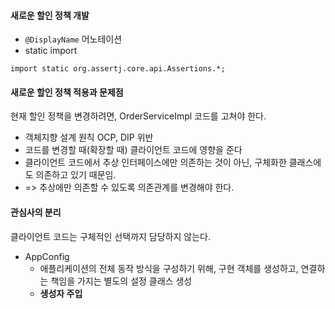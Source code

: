 #### 새로운 할인 정책 개발

- `@DisplayName` 어노테이션
- static import
```
import static org.assertj.core.api.Assertions.*;
```

#### 새로운 할인 정책 적용과 문제점
현재 할인 정책을 변경하려면, OrderServiceImpl 코드를 고쳐야 한다.
- 객체지향 설계 원칙 OCP, DIP 위반
- 코드를 변경할 때(확장할 때) 클라이언트 코드에 영향을 준다
- 클라이언트 코드에서 추상 인터페이스에만 의존하는 것이 아닌, 구체화한 클래스에도 의존하고 있기 때문임.
- => 추상에만 의존할 수 있도록 의존관계를 변경해야 한다. 

#### 관심사의 분리
클라이언트 코드는 구체적인 선택까지 담당하지 않는다.
- AppConfig
  - 애플리케이션의 전체 동작 방식을 구성하기 위해, 구현 객체를 생성하고, 연결하는 책임을 가지는 별도의 설정 클래스 생성
  - **생성자 주입**

